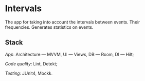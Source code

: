 # Intervals
The app for taking into account the intervals between events. Their frequencies. Generates statistics on events.

## Stack
_App_: Architecture — MVVM, UI — Views,  DB — Room, DI — Hilt;

_Code quality_: Lint, Detekt;

_Testing_: JUnit4, Mockk.
